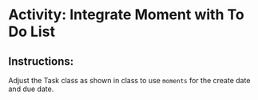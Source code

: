 # Activity: Integrate Moment with To Do List

## Instructions:

Adjust the Task class as shown in class to use `moments` for the create date and due date.